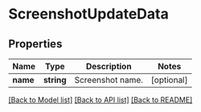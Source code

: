 # ScreenshotUpdateData

## Properties
Name | Type | Description | Notes
------------ | ------------- | ------------- | -------------
**name** | **string** | Screenshot name. | [optional] 

[[Back to Model list]](../README.md#documentation-for-models) [[Back to API list]](../README.md#documentation-for-api-endpoints) [[Back to README]](../README.md)


